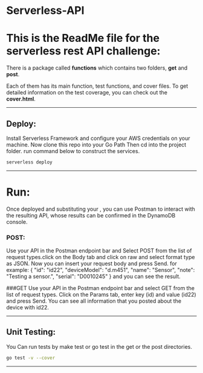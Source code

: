 # Serverless-API
# This is the ReadMe file for the serverless rest API challenge:
There is a package called **functions** which contains two folders, **get** and **post**. 

Each of them has its main function, test functions, and cover files. To get detailed information on the test coverage, you can check out the **cover.html**.

---
## Deploy:
Install Serverless Framework and configure your AWS credentials on your machine. Now clone this repo into your Go Path Then cd into the project folder.
run command below to construct the services.

```bash
serverless deploy
```
---

# Run:
Once deployed and substituting your <API URL>, you can use Postman to interact with the resulting API, whose results can be confirmed in the DynamoDB console. 


### POST:
Use your API <API URL> in the Postman endpoint bar and Select POST from the list of request types.click on the Body tab and click on raw and select format type as JSON. Now you can insert your request body and press Send.
for example:
 {
  "id": "id22",
  "deviceModel": "d.m451",
  "name": "Sensor",
  "note": "Testing a sensor.",
  "serial": "D0010245"
 }
and you can see the result.

###GET
Use your API <API URL> in the Postman endpoint bar and select GET from the list of request types. Click on the Params tab, enter key (id) and value (id22) and press Send. You can see all information that you posted about the device with id22.

---
## Unit Testing:
You Can run tests by make test or go test in the get or the post directories.

```bash
go test -v --cover
```
---
